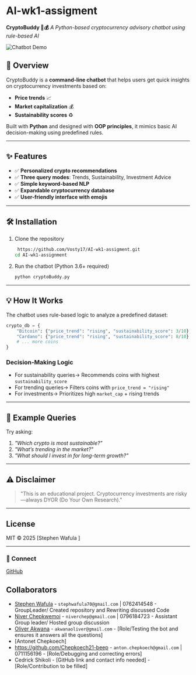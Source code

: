 # AI-wk1-assigment
**CryptoBuddy 🤖💰**
*A Python-based cryptocurrency advisory chatbot using rule-based AI*

![Chatbot Demo](https://github.com/Vosty17/ScreenshotDemo.jpeg/blob/main/IMG_20250527_132805.jpg )

## 📌 Overview
CryptoBuddy is a **command-line chatbot** that helps users get quick insights on cryptocurrency investments based on:
- **Price trends** 📈
- **Market capitalization** 💰
- **Sustainability scores** ♻️

Built with **Python** and designed with **OOP principles**, it mimics basic AI decision-making using predefined rules.

---

## ✨ Features
- ✅ **Personalized crypto recommendations**
- ✅ **Three query modes**: Trends, Sustainability, Investment Advice
- ✅ **Simple keyword-based NLP**
- ✅ **Expandable cryptocurrency database**
- ✅ **User-friendly interface with emojis**

---

## 🛠️ Installation
1. Clone the repository
   ```bash
    https://github.com/Vosty17/AI-wk1-assigment.git
   cd AI-wk1-assignment
   ```

2. Run the chatbot (Python 3.6+ required)
   ```bash
   python cryptoBuddy.py
   ```

---

## 💡 How It Works
The chatbot uses rule-based logic to analyze a predefined dataset:
```python
crypto_db = {
    "Bitcoin": {"price_trend": "rising", "sustainability_score": 3/10},
    "Cardano": {"price_trend": "rising", "sustainability_score": 8/10},
    # ... more coins
}
```
### Decision-Making Logic
- For sustainability queries→ Recommends coins with highest `sustainability_score`
- For trending queries→ Filters coins with `price_trend = "rising"`
- For investments→ Prioritizes high `market_cap` + rising trends

---

## 📝 Example Queries
Try asking:
1. *"Which crypto is most sustainable?"*
2. *"What’s trending in the market?"*
3. *"What should I invest in for long-term growth?"*

---

## ⚠️ Disclaimer
>"This is an educational project. Cryptocurrency investments are risky—always DYOR (Do Your Own Research)."

---

## License
MIT © 2025 [Stephen Wafula ]

---

### 🔗 Connect
[GitHub](https://github.com/Vosty@17)
## Collaborators
- [Stephen Wafula](https://github.com/Vosty17) - `stephwafula70@gmail.com` | 0762414548 - GroupLeader/ Created repository and Rewriting discussed Code
- [Niver Chepkwemoi](https://github.com/Niver15) - `niverchep@gmail.com` | 0796184723 - Assistant Group leader/ Hosted group discussion
- [Oliver Akwana](https://github.com/AKWANA686) - `akwanaoliver@gmail.com` - [Role/Testing the bot and ensures it answers all the questions]
- [Antonet Chepkoech]
- https://github.com/Chepkoech21-beep -
 `anton.chepkoech@gmail.com` | 0711156196 - [Role/Debugging and correcting errors]
- Cedrick Shikoli - [GitHub link and contact info needed] - [Role/Contribution to be filled]
